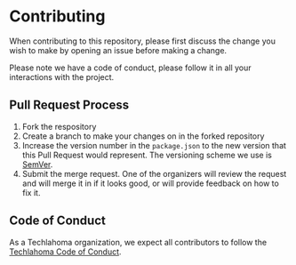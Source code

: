 # Contributing

When contributing to this repository, please first discuss the change you wish to make by opening an issue before making a change.

Please note we have a code of conduct, please follow it in all your interactions with the project.

## Pull Request Process

1. Fork the respository
2. Create a branch to make your changes on in the forked repository
3. Increase the version number in the `package.json` to the new version that this
   Pull Request would represent. The versioning scheme we use is [SemVer](http://semver.org/).
4. Submit the merge request. One of the organizers will review the request and will merge it in if it looks good, or will provide feedback on how to fix it.

## Code of Conduct

As a Techlahoma organization, we expect all contributors to follow the [Techlahoma Code of Conduct](https://www.techlahoma.org/code-of-conduct).
